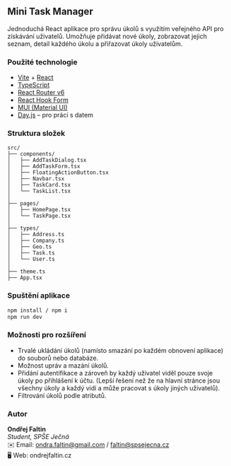 ## Mini Task Manager

Jednoduchá React aplikace pro správu úkolů s využitím veřejného API pro získávání uživatelů. Umožňuje přidávat nové úkoly, zobrazovat jejich seznam, detail každého úkolu a přiřazovat úkoly uživatelům.

### Použité technologie
- [Vite](https://vitejs.dev/) + [React](https://reactjs.org/)
- [TypeScript](https://www.typescriptlang.org/)
- [React Router v6](https://reactrouter.com/)
- [React Hook Form](https://react-hook-form.com/)
- [MUI (Material UI)](https://mui.com/)
- [Day.js](https://day.js.org/) – pro práci s datem

### Struktura složek
```
src/
├── components/
│   ├── AddTaskDialog.tsx
│   ├── AddTaskForm.tsx
│   ├── FloatingActionButton.tsx
│   ├── Navbar.tsx
│   ├── TaskCard.tsx
│   └── TaskList.tsx
│
├── pages/
│   ├── HomePage.tsx
│   └── TaskPage.tsx
│
├── types/
│   ├── Address.ts
│   ├── Company.ts
│   ├── Geo.ts
│   ├── Task.ts
│   └── User.ts
│
├── theme.ts
├── App.tsx
```

### Spuštění aplikace
```bash
npm install / npm i
npm run dev
```

### Možnosti pro rozšíření
- Trvalé ukládání úkolů (namísto smazání po každém obnovení aplikace) do souborů nebo databáze.
- Možnost upráv a mazání úkolů.
- Přidání autentifikace a zároveň by každý uživatel viděl pouze svoje úkoly po přihlášení k účtu. (Lepší řešení než že na hlavní stránce jsou všechny úkoly a každý vidí a může pracovat s úkoly jiných uživatelů).
- Filtrování úkolů podle atributů.

### Autor
**Ondřej Faltin**<br>
*Student, SPŠE Ječná*<br>
✉️ Email: ondra.faltin@gmail.com / faltin@spsejecna.cz<br>
🖥️ Web: ondrejfaltin.cz
